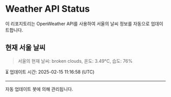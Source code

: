 
# Weather API Status

이 리포지토리는 OpenWeather API를 사용하여 서울의 날씨 정보를 자동으로 업데이트합니다.

## 현재 서울 날씨
> 서울의 현재 날씨: broken clouds, 온도: 3.49°C, 습도: 76%

⏳ 업데이트 시간: 2025-02-15 11:16:58 (UTC)

---
자동 업데이트 봇에 의해 관리됩니다.

